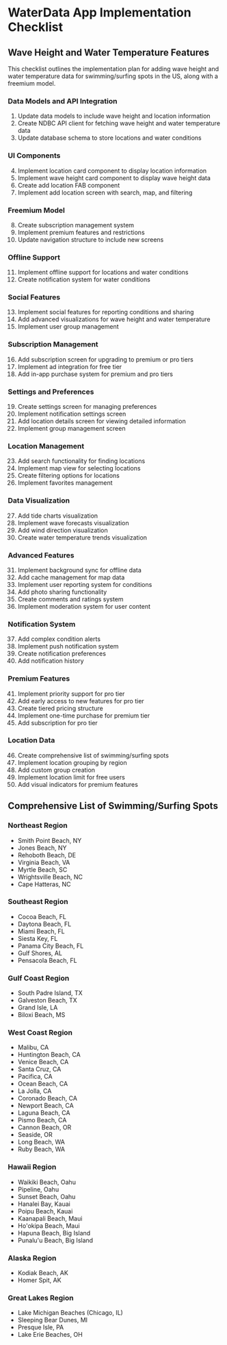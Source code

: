 # WaterData App Implementation Checklist

## Wave Height and Water Temperature Features

This checklist outlines the implementation plan for adding wave height and water temperature data for swimming/surfing spots in the US, along with a freemium model.

### Data Models and API Integration
1. Update data models to include wave height and location information
2. Create NDBC API client for fetching wave height and water temperature data
3. Update database schema to store locations and water conditions

### UI Components
4. Implement location card component to display location information
5. Implement wave height card component to display wave height data
6. Create add location FAB component
7. Implement add location screen with search, map, and filtering

### Freemium Model
8. Create subscription management system
9. Implement premium features and restrictions
10. Update navigation structure to include new screens

### Offline Support
11. Implement offline support for locations and water conditions
12. Create notification system for water conditions

### Social Features
13. Implement social features for reporting conditions and sharing
14. Add advanced visualizations for wave height and water temperature
15. Implement user group management

### Subscription Management
16. Add subscription screen for upgrading to premium or pro tiers
17. Implement ad integration for free tier
18. Add in-app purchase system for premium and pro tiers

### Settings and Preferences
19. Create settings screen for managing preferences
20. Implement notification settings screen
21. Add location details screen for viewing detailed information
22. Implement group management screen

### Location Management
23. Add search functionality for finding locations
24. Implement map view for selecting locations
25. Create filtering options for locations
26. Implement favorites management

### Data Visualization
27. Add tide charts visualization
28. Implement wave forecasts visualization
29. Add wind direction visualization
30. Create water temperature trends visualization

### Advanced Features
31. Implement background sync for offline data
32. Add cache management for map data
33. Implement user reporting system for conditions
34. Add photo sharing functionality
35. Create comments and ratings system
36. Implement moderation system for user content

### Notification System
37. Add complex condition alerts
38. Implement push notification system
39. Create notification preferences
40. Add notification history

### Premium Features
41. Implement priority support for pro tier
42. Add early access to new features for pro tier
43. Create tiered pricing structure
44. Implement one-time purchase for premium tier
45. Add subscription for pro tier

### Location Data
46. Create comprehensive list of swimming/surfing spots
47. Implement location grouping by region
48. Add custom group creation
49. Implement location limit for free users
50. Add visual indicators for premium features

## Comprehensive List of Swimming/Surfing Spots

### Northeast Region
- Smith Point Beach, NY
- Jones Beach, NY
- Rehoboth Beach, DE
- Virginia Beach, VA
- Myrtle Beach, SC
- Wrightsville Beach, NC
- Cape Hatteras, NC

### Southeast Region
- Cocoa Beach, FL
- Daytona Beach, FL
- Miami Beach, FL
- Siesta Key, FL
- Panama City Beach, FL
- Gulf Shores, AL
- Pensacola Beach, FL

### Gulf Coast Region
- South Padre Island, TX
- Galveston Beach, TX
- Grand Isle, LA
- Biloxi Beach, MS

### West Coast Region
- Malibu, CA
- Huntington Beach, CA
- Venice Beach, CA
- Santa Cruz, CA
- Pacifica, CA
- Ocean Beach, CA
- La Jolla, CA
- Coronado Beach, CA
- Newport Beach, CA
- Laguna Beach, CA
- Pismo Beach, CA
- Cannon Beach, OR
- Seaside, OR
- Long Beach, WA
- Ruby Beach, WA

### Hawaii Region
- Waikiki Beach, Oahu
- Pipeline, Oahu
- Sunset Beach, Oahu
- Hanalei Bay, Kauai
- Poipu Beach, Kauai
- Kaanapali Beach, Maui
- Ho'okipa Beach, Maui
- Hapuna Beach, Big Island
- Punalu'u Beach, Big Island

### Alaska Region
- Kodiak Beach, AK
- Homer Spit, AK

### Great Lakes Region
- Lake Michigan Beaches (Chicago, IL)
- Sleeping Bear Dunes, MI
- Presque Isle, PA
- Lake Erie Beaches, OH 